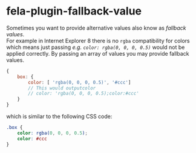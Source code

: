 # fela-plugin-fallback-value

Sometimes you want to provide alternative values also know as *fallback values*. <br>
For example in Internet Explorer 8 there is no `rgba` compatibility for colors which means just passing *e.g. `color: rgba(0, 0, 0, 0.5)`* would not be applied correctly.
By passing an array of values you may provide fallback values.

```javascript
{
	box: {
		color: [ 'rgba(0, 0, 0, 0.5)', '#ccc']
		// This would outputcolor
		// color: 'rgba(0, 0, 0, 0.5);color:#ccc'
	}
}
```
which is similar to the following CSS code:
```CSS
.box {
	color: rgba(0, 0, 0, 0.5);
	color: #ccc
}
```
